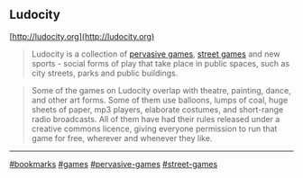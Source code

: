 ## Ludocity

[http://ludocity.org](http://ludocity.org)

> Ludocity is a collection of
> [pervasive games](../interests/pervasive-games.md),
> [street games](../interests/street-games.md) and new sports - social forms of
> play that take place in public spaces, such as city streets, parks and public
> buildings.

> Some of the games on Ludocity overlap with theatre, painting, dance, and other
> art forms. Some of them use balloons, lumps of coal, huge sheets of paper, mp3
> players, elaborate costumes, and short-range radio broadcasts. All of them
> have had their rules released under a creative commons licence, giving
> everyone permission to run that game for free, wherever and whenever they
> like.

---

[#bookmarks](../bookmarks.md) [#games](../interests/games.md)
[#pervasive-games](../interests/pervasive-games.md)
[#street-games](../interests/street-games.md)
